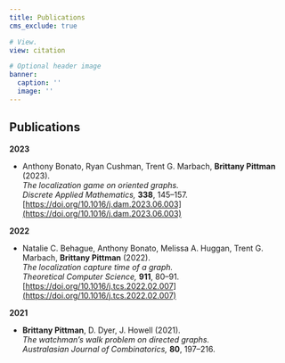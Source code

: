 ```yaml
---
title: Publications
cms_exclude: true

# View.
view: citation

# Optional header image
banner:
  caption: ''
  image: ''
---
```


## Publications  

**2023**  
- Anthony Bonato, Ryan Cushman, Trent G. Marbach, **Brittany Pittman** (2023).  
  *The localization game on oriented graphs.*  
  *Discrete Applied Mathematics,* **338**, 145–157.  
  [https://doi.org/10.1016/j.dam.2023.06.003](https://doi.org/10.1016/j.dam.2023.06.003)  

**2022**  
- Natalie C. Behague, Anthony Bonato, Melissa A. Huggan, Trent G. Marbach, **Brittany Pittman** (2022).  
  *The localization capture time of a graph.*  
  *Theoretical Computer Science,* **911**, 80–91.  
  [https://doi.org/10.1016/j.tcs.2022.02.007](https://doi.org/10.1016/j.tcs.2022.02.007)  

**2021**  
- **Brittany Pittman**, D. Dyer, J. Howell (2021).  
  *The watchman’s walk problem on directed graphs.*  
  *Australasian Journal of Combinatorics,* **80**, 197–216.